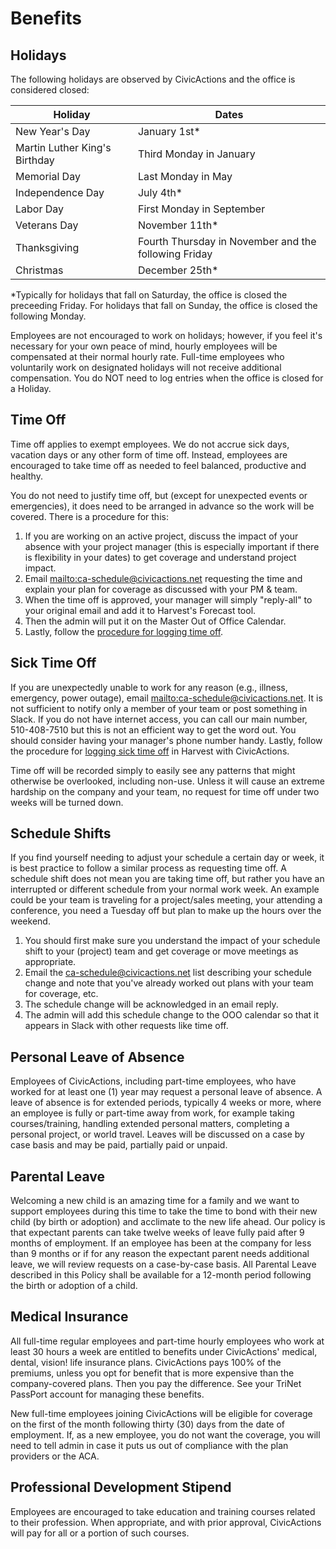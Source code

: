 # Benefits

## Holidays

The following holidays are observed by CivicActions and the office is considered closed:

| Holiday                       | Dates                                                |
| ----------------------------- | ---------------------------------------------------- |
| New Year's Day                | January 1st*                                         |
| Martin Luther King's Birthday | Third Monday in January                              |
| Memorial Day                  | Last Monday in May                                   |
| Independence Day              | July 4th*                                            |
| Labor Day                     | First Monday in September                            |
| Veterans Day                  | November 11th*                                       |
| Thanksgiving                  | Fourth Thursday in November and the following Friday |
| Christmas                     | December 25th*                                       |

*Typically for holidays that fall on Saturday, the office is closed the preceeding Friday. For holidays that fall on Sunday, the office is closed the following Monday.

Employees are not encouraged to work on holidays; however, if you feel it's necessary for your own peace of mind, hourly employees will be compensated at their normal hourly rate. Full-time employees who voluntarily work on designated holidays will not receive additional compensation. You do NOT need to log entries when the office is closed for a Holiday.

## Time Off

Time off applies to exempt employees. We do not accrue sick days, vacation days or any other form of time off. Instead, employees are encouraged to take time off as needed to feel balanced, productive and healthy.

You do not need to justify time off, but (except for unexpected events or emergencies), it does need to be arranged in advance so the work will be covered. There is a procedure for this:

1.  If you are working on an active project, discuss the impact of your absence with your project manager (this is especially important if there is flexibility in your dates) to get coverage and understand project impact.
2.  Email <mailto:ca-schedule@civicactions.net> requesting the time and explain your plan for coverage as discussed with your PM & team.
3.  When the time off is approved, your manager will simply "reply-all" to your original email and add it to Harvest's Forecast tool.
4.  Then the admin will put it on the Master Out of Office Calendar.
5.  Lastly, follow the [procedure for logging time off](../04-how-we-work/tools/harvest.md).

## Sick Time Off

If you are unexpectedly unable to work for any reason (e.g., illness, emergency, power outage), email <mailto:ca-schedule@civicactions.net>. It is not sufficient to notify only a member of your team or post something in Slack. If you do not have internet access, you can call our main number, 510-408-7510 but this is not an efficient way to get the word out. You should consider having your manager's phone number handy. Lastly, follow the procedure for [logging sick time off](../04-how-we-work/tools/harvest.md) in Harvest with CivicActions.

Time off will be recorded simply to easily see any patterns that might otherwise be overlooked, including non-use. Unless it will cause an extreme hardship on the company and your team, no request for time off under two weeks will be turned down.

## Schedule Shifts

If you find yourself needing to adjust your schedule a certain day or week, it is best practice to follow a similar process as requesting time off. A schedule shift does not mean you are taking time off, but rather you have an interrupted or different schedule from your normal work week. An example could be your team is traveling for a project/sales meeting, your attending a conference, you need a Tuesday off but plan to make up the hours over the weekend.

1.  You should first make sure you understand the impact of your schedule shift to your (project) team and get coverage or move meetings as appropriate.
2.  Email the ca-schedule@civicactions.net list describing your schedule change and note that you've already worked out plans with your team for coverage, etc.
3.  The schedule change will be acknowledged in an email reply.
4.  The admin will add this schedule change to the OOO calendar so that it appears in Slack with other requests like time off.

## Personal Leave of Absence

Employees of CivicActions, including part-time employees, who have worked for at least one (1) year may request a personal leave of absence. A leave of absence is for extended periods, typically 4 weeks or more, where an employee is fully or part-time away from work, for example taking courses/training, handling extended personal matters, completing a personal project, or world travel. Leaves will be discussed on a case by case basis and may be paid, partially paid or unpaid.

## Parental Leave

Welcoming a new child is an amazing time for a family and we want to support employees during this time to take the time to bond with their new child (by birth or adoption) and acclimate to the new life ahead. Our policy is that expectant parents can take twelve weeks of leave fully paid after 9 months of employment. If an employee has been at the company for less than 9 months or if for any reason the expectant parent needs additional leave, we will review requests on a case-by-case basis. All Parental Leave described in this Policy shall be available for a 12-month period following the birth or adoption of a child.

## Medical Insurance

All full-time regular employees and part-time hourly employees who work at least 30 hours a week are entitled to benefits under CivicActions' medical, dental, vision! life insurance plans. CivicActions pays 100% of the premiums, unless you opt for benefit that is more expensive than the company-covered plans. Then you pay the difference. See your TriNet PassPort account for managing these benefits.

New full-time employees joining CivicActions will be eligible for coverage on the first of the month following thirty (30) days from the date of employment. If, as a new employee, you do not want the coverage, you will need to tell admin in case it puts us out of compliance with the plan providers or the ACA.

## Professional Development Stipend

Employees are encouraged to take education and training courses related to their profession. When appropriate, and with prior approval, CivicActions will pay for all or a portion of such courses.
